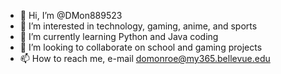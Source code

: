 - 👋 Hi, I’m @DMon889523
- 👀 I’m interested in technology, gaming, anime, and sports
- 🌱 I’m currently learning Python and Java coding
- 💞️ I’m looking to collaborate on school and gaming projects 
- 📫 How to reach me, e-mail domonroe@my365.bellevue.edu

<!---
DMon889523/DMon889523 is a ✨ special ✨ repository because its `README.md` (this file) appears on your GitHub profile.
You can click the Preview link to take a look at your changes.
--->
